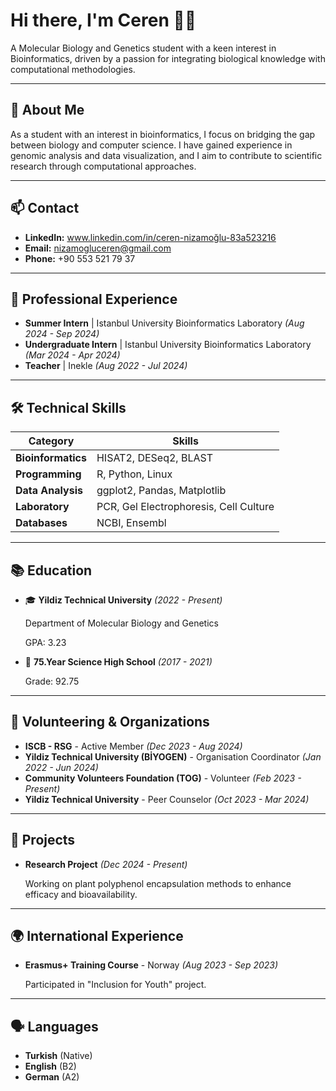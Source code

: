 # Hi there, I'm Ceren 👩‍🔬

A Molecular Biology and Genetics student with a keen interest in Bioinformatics, driven by a passion for integrating biological knowledge with computational methodologies.

---

## 🥼 About Me 

As a student with an interest in bioinformatics, I focus on bridging the gap between biology and computer science. I have gained experience in genomic analysis and data visualization, and I aim to contribute to scientific research through computational approaches.

---

## 📫 Contact
- **LinkedIn:** www.linkedin.com/in/ceren-nizamoğlu-83a523216
- **Email:** nizamogluceren@gmail.com
- **Phone:** +90 553 521 79 37
---

## 💼 Professional Experience
- **Summer Intern** | Istanbul University Bioinformatics Laboratory *(Aug 2024 - Sep 2024)*
- **Undergraduate Intern** | Istanbul University Bioinformatics Laboratory *(Mar 2024 - Apr 2024)*
- **Teacher** | Inekle *(Aug 2022 - Jul 2024)*
---

## 🛠 Technical Skills

| **Category**       | **Skills**                          |
|--------------------|-------------------------------------|
| **Bioinformatics** | HISAT2, DESeq2, BLAST              |
| **Programming**    | R, Python, Linux                   |
| **Data Analysis**  | ggplot2, Pandas, Matplotlib        |
| **Laboratory**     | PCR, Gel Electrophoresis, Cell Culture |
| **Databases**      | NCBI, Ensembl                      |

---

## 📚 Education
- 🎓 **Yildiz Technical University** *(2022 - Present)*
  
   Department of Molecular Biology and Genetics
  
   GPA: 3.23
  
- 🏫 **75.Year Science High School** *(2017 - 2021)*
  
   Grade: 92.75
---

## 🌱 Volunteering & Organizations
- **ISCB - RSG** - Active Member *(Dec 2023 - Aug 2024)*
- **Yildiz Technical University (BİYOGEN)** - Organisation Coordinator *(Jan 2022 - Jun 2024)*
- **Community Volunteers Foundation (TOG)** - Volunteer *(Feb 2023 - Present)*
- **Yildiz Technical University** - Peer Counselor *(Oct 2023 - Mar 2024)*
---

## 🎯 Projects
- **Research Project** *(Dec 2024 - Present)*
  
  Working on plant polyphenol encapsulation methods to enhance efficacy and bioavailability.
---

## 🌍 International Experience
- **Erasmus+ Training Course** - Norway *(Aug 2023 - Sep 2023)*
  
  Participated in "Inclusion for Youth" project.
---

## 🗣 Languages
- **Turkish** (Native)
- **English** (B2)
- **German** (A2)

